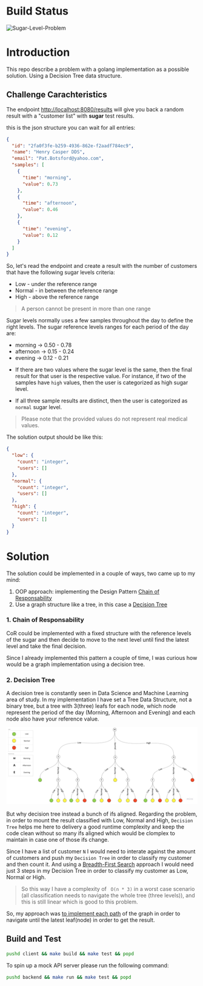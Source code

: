 # Build Status
![Sugar-Level-Problem](https://github.com/fafg/sugar-level-problem/workflows/Sugar-Level-Problem/badge.svg)

# Introduction

This repo describe a problem with a golang implementation as a possible solution. Using a Decision Tree data structure.

## Challenge Carachteristics

The endpoint [http://localhost:8080/results](http://localhost:8080/results) will give you back a random result with a "customer list" with **sugar** test results.

this is the json structure you can wait for all entries:

```json
{
  "id": "2fa0f3fe-b259-4936-862e-f2aadf784ec9",
  "name": "Henry Casper DDS",
  "email": "Pat.Botsford@yahoo.com",
  "samples": [
    {
      "time": "morning",
      "value": 0.73
    },
    {
      "time": "afternoon",
      "value": 0.46
    },
    {
      "time": "evening",
      "value": 0.12
    }
  ]
}
```

So, let's read the endpoint and create a result with the number of customers that have the following sugar levels criteria:

- Low - under the reference range
- Normal - in between the reference range
- High - above the reference range

> A person cannot be present in more than one range

Sugar levels normally uses a few samples throughout the day to define the right levels. The sugar reference levels ranges for each period of the day are:

- morning -> 0.50 - 0.78
- afternoon -> 0.15 - 0.24
- evening -> 0.12 - 0.21

* If there are two values where the sugar level is the same, then the final result for that user is the respective value. For instance, if two of the samples have `high` values, then the user is categorized as high sugar level.

* If all three sample results are distinct, then the user is categorized as `normal` sugar level.

> Please note that the provided values do not represent real medical values.

The solution output should be like this:

```json
{
  "low": {
    "count": "integer",
    "users": []
  },
  "normal": {
    "count": "integer",
    "users": []
  },
  "high": {
    "count": "integer",
    "users": []
  }
}
```

# Solution

The solution could be implemented in a couple of ways, two came up to my mind:

1. OOP approach: implementing the Design Pattern [Chain of Responsability](https://refactoring.guru/design-patterns/chain-of-responsibility)
2. Use a graph structure like a tree, in this case a [Decision Tree](https://towardsdatascience.com/decision-trees-in-machine-learning-641b9c4e8052)

### 1. Chain of Responsability

CoR could be implemented with a fixed structure with the reference levels of the sugar and then decide to move to the next level until find the latest level and take the final decision.

Since I already implemented this pattern a couple of time, I was curious how would be a graph implementation using a decision tree.

### 2. Decision Tree

A decision tree is constantly seen in Data Science and Machine Learning area of study. In my implementation I have set a Tree Data Structure, not a binary tree, but a tree with 3(three) leafs for each node, which node represent the period of the day (Morning, Afternoon and Evening) and each node also have your reference value.

![Decision Tree](assets/DecisionTree.jpg)

But why decision tree instead a bunch of ifs aligned. Regarding the problem, in order to mount the result classified with Low, Normal and High, `Decision Tree` helps me here to delivery a good runtime complexity and keep the code clean without so many ifs aligned which would be clomplex to maintain in case one of those ifs change.

Since I have a list of customer `N` I would need to interate against the amount of customers and push my `Decision Tree` in order to classify my customer and then count it. And using a [Breadth-First Search](https://en.wikipedia.org/wiki/Breadth-first_search) approach I would need just 3 steps in my Decision Tree in order to classify my customer as Low, Normal or High.

> So this way I have a complexity of ` O(n * 3)` in a worst case scenario (all classification needs to navigate the whole tree (three levels)), and this is still linear which is good to this problem.

So, my approach was [to implement each path](decisiontree/decision-tree.go) of the graph in order to navigate until the latest leaf(node) in order to get the result.

## Build and Test

```sh
pushd client && make build && make test && popd
```

To spin up a mock API server please run the following command:

```sh
pushd backend && make run && make test && popd
```
